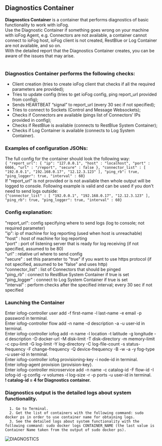 ## Diagnostics Container
**Diagnostics Container** is a container that performs diagnostics of basic functionality to work with ioFog. <br>
Use the Diagnostic Container if something goes wrong on your machine with ioFog Agent, e.g. Connectors are not available, a container cannot connect to ioFog host, ioFog client is not created, RestBlue or Log Container are not available, and so on.  <br> With the detailed report that the Diagnostics Container creates, you can be aware of the issues that may arise. <br>
 <br>
### Diagnostics Container performs the following checks:
- Client creation (tries to create ioFog client that checks if all the required parameters are provided); <br>
- Tries to update config (tries to get ioFog config, ping report_url provided from config); <br>
- Sends HEARTBEAT “signal” to report_url (every 30 sec if not specified); <br>
- Tries to connect to Sockets (Control and Message Websockets); <br>
- Checks if Connectors are available (pings list of Connectors’ IPs provided in config); <br>
- Checks if RestBlue is available (connects to RestBlue System Container); <br>
- Checks if Log Container is available (connects to Log System Container).<br>
 
### Examples of configuration JSONs: 
The full config for the container should look the following way: <br>
```{ "report_url": { "ip": "127.0.0.1", "host" : "localhost", "port" : 6666, "url" : "/report", "secure" : false }, "connector_list" : [ "192.0.0.1", "192.168.0.17", "12.12.3.123" ], "ping_rb": true, "ping_logger": true, "interval" : 60}``` <br>
If "report_url" is not provided or is not available then whole output will be logged to console. Following example is valid and can be used if you don't need to send logs outside: <br>
```{"connector_list" : [ "192.0.0.1", "192.168.0.17", "12.12.3.123" ], "ping_rb": true, "ping_logger": true, "interval" : 60}``` <br>

### Config explanation: <br>
"report_url": config specifying where to send logs (log to console; not required parameter) <br>
"ip": ip of machine for log reporting (used when host is unreachable) <br>
"host" : host of machine for log reporting <br>
"port" : port of listening server that is ready for log receiving (if not specified, assumed to be 80) <br>
"url" : relative url where to send config <br>
"secure" : set this parameter to "true" if you want to use https protocol (if not specified, assumed to be "false" and uses http) <br>
"connector_list" : list of Connectors that should be pinged <br>
"ping_rb" : connect to RestBlue System Container if true is set <br>
"ping_logger" : connect to Log System Container if true is set <br>
"interval" : perform checks after the specified interval; every 30 sec if not specified <br>

### Launching the Container
Enter iofog-controller user add -f first-name -l last-name -e email -p password in terminal. <br>
Enter iofog-controller flow add -n name -d description -a -u user-id in terminal. <br>
Enter iofog-controller iofog add -n name -l location -t latitude -g longitude -d description -D docker-url -M disk-limit -T disk-directory -m memory-limit -c cpu-limit -G log-limit -Y log-directory -C log-file-count -s status-frequency -F change-frequency -Q device-frequency -B -w -a -y fog-type -u user-id in terminal. <br>
Enter iofog-controller iofog provisioning-key -i node-id in terminal. <br>
Enter iofog-agent provision {provision-key}. <br>
Enter iofog-controller microservice add -n name -c catalog-id -F flow-id -I iofog-id -g config -v volumes -l log-size -r -p ports  -u user-id  in terminal. <br>
**! catalog-id = 4 for Diagnostics container.** <br>

### Diagnostics output is the detailed logs about system functionality.
      1. Go to Terminal.
      2. Get the list of containers with the following command: sudo docker ps in order to use container name for obtaining logs.
      3. See the detailed logs about system functionality with the following command: sudo docker logs CONTAINER_NAME (the last value is Container Name taken from the output of sudo docker ps).
     
![DIAGNOSTICS](https://github.com/ioFog/example-microservices/blob/master/diagnostics/DIAGNOSTICS.png)
